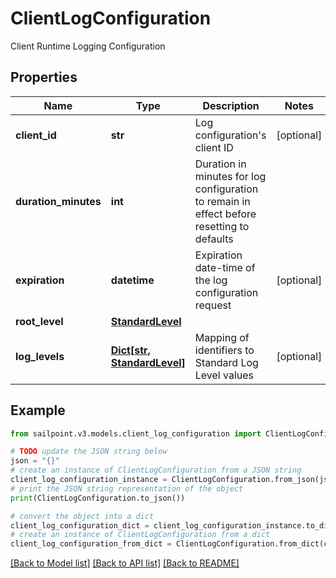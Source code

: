 # ClientLogConfiguration

Client Runtime Logging Configuration

## Properties

Name | Type | Description | Notes
------------ | ------------- | ------------- | -------------
**client_id** | **str** | Log configuration&#39;s client ID | [optional] 
**duration_minutes** | **int** | Duration in minutes for log configuration to remain in effect before resetting to defaults | 
**expiration** | **datetime** | Expiration date-time of the log configuration request | [optional] 
**root_level** | [**StandardLevel**](StandardLevel.md) |  | 
**log_levels** | [**Dict[str, StandardLevel]**](StandardLevel.md) | Mapping of identifiers to Standard Log Level values | [optional] 

## Example

```python
from sailpoint.v3.models.client_log_configuration import ClientLogConfiguration

# TODO update the JSON string below
json = "{}"
# create an instance of ClientLogConfiguration from a JSON string
client_log_configuration_instance = ClientLogConfiguration.from_json(json)
# print the JSON string representation of the object
print(ClientLogConfiguration.to_json())

# convert the object into a dict
client_log_configuration_dict = client_log_configuration_instance.to_dict()
# create an instance of ClientLogConfiguration from a dict
client_log_configuration_from_dict = ClientLogConfiguration.from_dict(client_log_configuration_dict)
```
[[Back to Model list]](../README.md#documentation-for-models) [[Back to API list]](../README.md#documentation-for-api-endpoints) [[Back to README]](../README.md)


